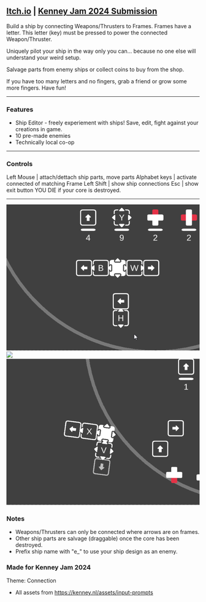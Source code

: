 [Itch.io](https://jaayced.itch.io/lettership) | [Kenney Jam 2024 Submission](https://itch.io/jam/kenney-jam-2024/rate/2846180)
---

Build a ship by connecting Weapons/Thrusters to Frames. Frames have a letter. This letter (key) must be pressed to power the connected Weapon/Thruster.

Uniquely pilot your ship in the way only you can... because no one else will understand your weird setup.

Salvage parts from enemy ships or collect coins to buy from the shop. 

If you have too many letters and no fingers, grab a friend or grow some more fingers. Have fun!

---

### Features
- Ship Editor - freely experiement with ships! Save, edit, fight against your creations in game.
- 10 pre-made enemies
- Technically local co-op

---

### Controls

Left Mouse    | attach/dettach ship parts, move parts
Alphabet keys | activate connected of matching Frame
Left Shift    | show ship connections
Esc           | show exit button
YOU DIE if your core is destroyed.

---
![](https://github.com/bryant-ta/LetterShip/blob/main/Demo/a.gif)
![](https://github.com/bryant-ta/LetterShip/blob/main/Demo/b.gif)
![](https://github.com/bryant-ta/LetterShip/blob/main/Demo/d.gif)

### Notes

- Weapons/Thrusters can only be connected where arrows are on frames.
- Other ship parts are salvage (draggable) once the core has been destroyed.
- Prefix ship name with "e_" to use your ship design as an enemy.

### Made for Kenney Jam 2024
Theme: Connection
- All assets from https://kenney.nl/assets/input-prompts
